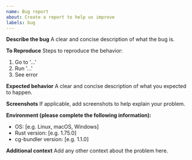 ```yaml
---
name: Bug report
about: Create a report to help us improve
labels: bug
---
```


**Describe the bug**
A clear and concise description of what the bug is.

**To Reproduce**
Steps to reproduce the behavior:
1. Go to '...'
2. Run '...'
3. See error

**Expected behavior**
A clear and concise description of what you expected to happen.

**Screenshots**
If applicable, add screenshots to help explain your problem.

**Environment (please complete the following information):**
- OS: [e.g. Linux, macOS, Windows]
- Rust version: [e.g. 1.75.0]
- cg-bundler version: [e.g. 1.1.0]

**Additional context**
Add any other context about the problem here.
